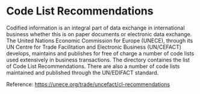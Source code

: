 # Code List Recommendations

Codified information is an integral part of data exchange in international business whether this is on paper documents or electronic data exchange. The United Nations Economic Commission for Europe (UNECE), through its UN Centre for Trade Facilitation and Electronic Business (UN/CEFACT) develops, maintains and publishes for free of charge a number of code lists used extensively in business transactions. The directory containes the list of Code List Recommendations. There are also a number of code lists maintained and published through the UN/EDIFACT standard.

Reference: https://unece.org/trade/uncefact/cl-recommendations
